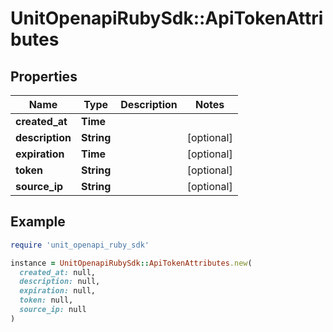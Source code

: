 # UnitOpenapiRubySdk::ApiTokenAttributes

## Properties

| Name | Type | Description | Notes |
| ---- | ---- | ----------- | ----- |
| **created_at** | **Time** |  |  |
| **description** | **String** |  | [optional] |
| **expiration** | **Time** |  | [optional] |
| **token** | **String** |  | [optional] |
| **source_ip** | **String** |  | [optional] |

## Example

```ruby
require 'unit_openapi_ruby_sdk'

instance = UnitOpenapiRubySdk::ApiTokenAttributes.new(
  created_at: null,
  description: null,
  expiration: null,
  token: null,
  source_ip: null
)
```

